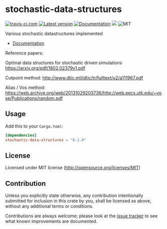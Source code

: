 stochastic-data-structures
=====
[![travis-ci.com](https://travis-ci.com/Jasper-Bekkers/stochastic-data-structures.svg?branch=master)](https://travis-ci.com/Jasper-Bekkers/stochastic-data-structures)
[![Latest version](https://img.shields.io/crates/v/stochastic-data-structures.svg)](https://crates.io/crates/stochastic-data-structures)
[![Documentation](https://docs.rs/stochastic-data-structures/badge.svg)](https://docs.rs/stochastic-data-structures)
[![](https://tokei.rs/b1/github/Jasper-Bekkers/stochastic-data-structures)](https://github.com/Jasper-Bekkers/stochastic-data-structures)
![MIT](https://img.shields.io/badge/license-MIT-blue.svg)

Various stochastic datastructures implemented

- [Documentation](https://docs.rs/stochastic-data-structures)

Reference papers:

Optimal data structures for stochastic driven simulations
https://arxiv.org/pdf/1802.02379v1.pdf


Cutpoint method:
http://www.dtic.mil/dtic/tr/fulltext/u2/a111967.pdf

Alias / Vos method:
https://web.archive.org/web/20131029203736/http://web.eecs.utk.edu/~vose/Publications/random.pdf

## Usage

Add this to your `Cargo.toml`:

```toml
[dependencies]
stochastic-data-structures = "0.1.0"
```

## License

Licensed under MIT license (http://opensource.org/licenses/MIT)

## Contribution

Unless you explicitly state otherwise, any contribution intentionally submitted
for inclusion in this crate by you, shall be licensed as above, without any additional terms or conditions.

Contributions are always welcome; please look at the [issue tracker](https://github.com/Jasper-Bekkers/stochastic-data-structures/issues) to see what known improvements are documented.
